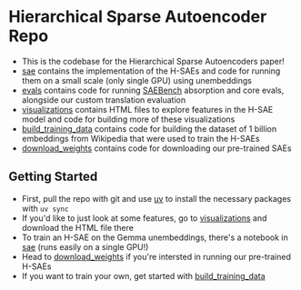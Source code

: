 # Hierarchical Sparse Autoencoder Repo
* This is the codebase for the Hierarchical Sparse Autoencoders paper!
* [sae](/sae) contains the implementation of the H-SAEs and code for running them on a small scale (only single GPU) using unembeddings
* [evals](/evals) contains code for running [SAEBench](https://github.com/adamkarvonen/SAEBench) absorption and core evals, alongside our custom translation evaluation
* [visualizations](/visualizations) contains HTML files to explore features in the H-SAE model and code for building more of these visualizations
* [build_training_data](/build_training_data) contains code for building the dataset of 1 billion embeddings from Wikipedia that were used to train the H-SAEs
* [download_weights](/download_weights) contains code for downloading our pre-trained SAEs
## Getting Started
* First, pull the repo with git and use [uv](https://docs.astral.sh/uv/) to install the necessary packages with `uv sync`
* If you'd like to just look at some features, go to [visualizations](/visualizations) and download the HTML file there
* To train an H-SAE on the Gemma unembeddings, there's a notebook in [sae](/sae) (runs easily on a single GPU!)
* Head to [download_weights](/download_weights) if you're intersted in running our pre-trained H-SAEs
* If you want to train your own, get started with [build_training_data](/build_training_data)
